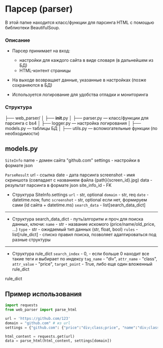 # Парсер (parser)

В этой папке находится класс/функции для парсинга HTML с помощью библиотеки BeautifulSoup.

### Описание

- Парсер принимает на вход:

  - настройки для каждого сайта в виде словаря (в дальнейшем из БД)
  - HTML-контент страницы

- На выходе возвращает данные, указанные в настройках (позже сохраняются в БД)
- Используется логирование для удобства отладки и мониторинга

### Структура

├── web_parser/
│   ├── __init__.py
│   ├── parser.py       — класс/функции для парсинга с bs4
│   ├── logger.py       — настройка логирования
│   ├── models.py       — таблицы БД
│   ├── utils.py        — вспомогательные функции (по необходимости)

## models.py

`SiteInfo`
    name - домен сайта "github.com"
    settings - настройки в формате json

`ParseResult`
    url - ссылка
    date - дата парсинга
    screenshot - имя скриншота (совпадает с названием файла {path}{screen_id}.jpg)
    data - результат парсинга в формате json
    site_info_id - FK

+ Структура SiteInfo.settings
  `url`         - str, optional
  `domain`      - str, req
  `date`        - datetime.now, func
  `screenshot`  - str, optional если нет, формируем сами (id сайта + datetime.ms)
  `search_data` - list[search_data_dict]
---
+ Структура search_data_dict - путь/алгоритм и проч для поиска данных, ключи:
  `name`        - str - название искомого (price/name/old_price, ...)
  `type`        - str - ожидаемый тип данных (str, float, bool)
  `rules`       - list[rule_dict] - списко правил поиска, позволяет адаптироваться под разные структуры
---
+ Структура rule_dict
  `search_index`   - 0, - если больше 0 находит все такие теги и выбирает по индексу
  `tag_name`      - "div",
  `attr_name`     - "class",
  `attr_value`    - "price",
  `target_point`  - True, либо еще один вложенный rule_dict

rule_dict
## Пример использования

```python
import requests
from web_parser import parse_html

url = 'https://github.com/123'
domain = "github.com" # из url
settings = {"github.com": {"price":"div;class;price", "name":"div;class;name"}}

html_content = requests.get(url)
data = parse_html(html_content, settings[domain])
